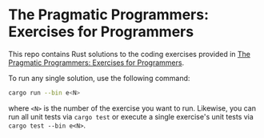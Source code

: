 # The Pragmatic Programmers: Exercises for Programmers

This repo contains Rust solutions to the coding exercises provided in [The
Pragmatic Programmers: Exercises for Programmers][1].

To run any single solution, use the following command:

```bash
cargo run --bin e<N>
```

where `<N>` is the number of the exercise you want to run. Likewise, you can run
all unit tests via `cargo test` or execute a single exercise's unit tests via
`cargo test --bin e<N>`.

[1]: https://pragprog.com/titles/bhwb/exercises-for-programmers/
